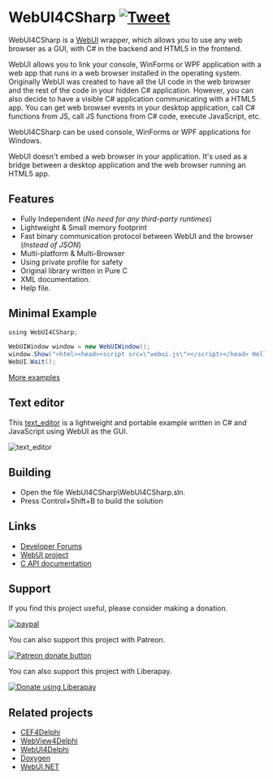 # WebUI4CSharp [![Tweet](https://img.shields.io/twitter/url/http/shields.io.svg?style=social)](https://twitter.com/intent/tweet?text=Add%20WebUI4Delphi%20to%20your%20applications%20to%20use%20any%20web%20browser%20as%20a%20GUI%20in%20your%20application&url=https://github.com/salvadordf/WebUI4CSharp&via=briskbard&hashtags=WebUI4CSharp,csharp,webui)
WebUI4CSharp is a [WebUI](https://github.com/webui-dev/webui) wrapper, which allows you to use any web browser as a GUI, with C# in the backend and HTML5 in the frontend. 

WebUI allows you to link your console, WinForms or WPF application with a web app that runs in a web browser installed in the operating system. Originally WebUI was created to have all the UI code in the web browser and the rest of the code in your hidden C# application.
However, you can also decide to have a visible C# application communicating with a HTML5 app. You can get web browser events in your desktop application, call C# functions from JS, call JS functions from C# code, execute JavaScript, etc.

WebUI4CSharp can be used console, WinForms or WPF applications for Windows. 

WebUI doesn't embed a web browser in your application. It's used as a bridge between a desktop application and the web browser running an HTML5 app. 


## Features

- Fully Independent (*No need for any third-party runtimes*)
- Lightweight & Small memory footprint
- Fast binary communication protocol between WebUI and the browser (*Instead of JSON*)
- Multi-platform & Multi-Browser
- Using private profile for safety
- Original library written in Pure C
- XML documentation.
- Help file.


## Minimal Example

```cs
﻿using WebUI4CSharp;

WebUIWindow window = new WebUIWindow();
window.Show("<html><head><script src=\"webui.js\"></script></head> Hello World ! </html>");
WebUI.Wait();
```

[More examples](https://github.com/salvadordf/WebUI4CSharp/tree/main/demos)


## Text editor

This [text_editor](https://github.com/salvadordf/WebUI4CSharp/tree/main/demos/console_text_editor) is a lightweight and portable example written in C# and JavaScript using WebUI as the GUI.

![text_editor](https://github.com/salvadordf/WebUI4CSharp/assets/17946341/caf363cf-a226-4635-9e1b-8d93f73e3a1e)


## Building

* Open the file WebUI4CSharp\WebUI4CSharp.sln.
* Press Control+Shift+B to build the solution


## Links
* [Developer Forums](https://www.briskbard.com/forum)
* [WebUI project](https://github.com/webui-dev/webui) 
* [C API documentation](https://webui.me/docs/#/c_api)

## Support
If you find this project useful, please consider making a donation.

[![paypal](https://www.paypalobjects.com/en_US/i/btn/btn_donateCC_LG.gif)](https://www.paypal.com/cgi-bin/webscr?cmd=_s-xclick&hosted_button_id=FTSD2CCGXTD86)

You can also support this project with Patreon.

<a href="https://patreon.com/salvadordf"><img src="https://c5.patreon.com/external/logo/become_a_patron_button.png" alt="Patreon donate button" /></a>

You can also support this project with Liberapay.

<a href="https://liberapay.com/salvadordf/donate"><img alt="Donate using Liberapay" src="https://liberapay.com/assets/widgets/donate.svg"></a>

## Related projects 
* [CEF4Delphi](https://github.com/salvadordf/CEF4Delphi) 
* [WebView4Delphi](https://github.com/salvadordf/WebView4Delphi)
* [WebUI4Delphi](https://github.com/salvadordf/WebUI4Delphi)
* [Doxygen](https://github.com/doxygen/doxygen)
* [WebUI.NET](https://github.com/Juff-Ma/WebUI.NET)
